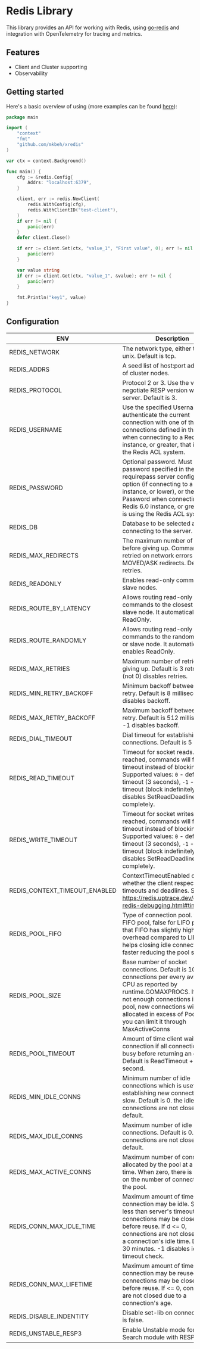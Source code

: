# Redis Library

This library provides an API for working with Redis, using [go-redis](github.com/redis/go-redis) and
integration with OpenTelemetry for tracing and metrics.

## Features

- Client and Cluster supporting
- Observability

## Getting started

Here's a basic overview of using (more examples can be
found [here](https://github.com/mkbeh/xredis/tree/main/examples/sample)):

```go
package main

import (
	"context"
	"fmt"
	"github.com/mkbeh/xredis"
)

var ctx = context.Background()

func main() {
	cfg := &redis.Config{
		Addrs: "localhost:6379",
	}

	client, err := redis.NewClient(
		redis.WithConfig(cfg),
		redis.WithClientID("test-client"),
	)
	if err != nil {
		panic(err)
	}
	defer client.Close()

	if err := client.Set(ctx, "value_1", "First value", 0); err != nil {
		panic(err)
	}

	var value string
	if err := client.Get(ctx, "value_1", &value); err != nil {
		panic(err)
	}

	fmt.Println("key1", value)
}

```

## Configuration

| ENV                           | Description                                                                                                                                                                                                                                                                 |
|-------------------------------|-----------------------------------------------------------------------------------------------------------------------------------------------------------------------------------------------------------------------------------------------------------------------------|
| REDIS_NETWORK                 | The network type, either tcp or unix. Default is tcp.                                                                                                                                                                                                                       |
| REDIS_ADDRS                   | A seed list of host:port addresses of cluster nodes.                                                                                                                                                                                                                        |
| REDIS_PROTOCOL                | Protocol 2 or 3. Use the version to negotiate RESP version with redis-server. Default is 3.                                                                                                                                                                                 |
| REDIS_USERNAME                | Use the specified Username to authenticate the current connection with one of the connections defined in the ACL list when connecting to a Redis 6.0 instance, or greater, that is using the Redis ACL system.                                                              |
| REDIS_PASSWORD                | Optional password. Must match the password specified in the requirepass server configuration option (if connecting to a Redis 5.0 instance, or lower), or the User Password when connecting to a Redis 6.0 instance, or greater, that is using the Redis ACL system.        |
| REDIS_DB                      | Database to be selected after connecting to the server.                                                                                                                                                                                                                     |
| REDIS_MAX_REDIRECTS           | The maximum number of retries before giving up. Command is retried on network errors and MOVED/ASK redirects. Default is 3 retries.                                                                                                                                         |
| REDIS_READONLY                | Enables read-only commands on slave nodes.                                                                                                                                                                                                                                  |
| REDIS_ROUTE_BY_LATENCY        | Allows routing read-only commands to the closest master or slave node. It automatically enables ReadOnly.                                                                                                                                                                   |
| REDIS_ROUTE_RANDOMLY          | Allows routing read-only commands to the random master or slave node. It automatically enables ReadOnly.                                                                                                                                                                    |
| REDIS_MAX_RETRIES             | Maximum number of retries before giving up. Default is 3 retries; -1 (not 0) disables retries.                                                                                                                                                                              |
| REDIS_MIN_RETRY_BACKOFF       | Minimum backoff between each retry. Default is 8 milliseconds; -1 disables backoff.                                                                                                                                                                                         |
| REDIS_MAX_RETRY_BACKOFF       | Maximum backoff between each retry. Default is 512 milliseconds; -1 disables backoff.                                                                                                                                                                                       |
| REDIS_DIAL_TIMEOUT            | Dial timeout for establishing new connections. Default is 5 seconds.                                                                                                                                                                                                        |
| REDIS_READ_TIMEOUT            | Timeout for socket reads. If reached, commands will fail with a timeout instead of blocking. Supported values: `0` - default timeout (3 seconds), `-1` - no timeout (block indefinitely), `-2` - disables SetReadDeadline calls completely.                                 |
| REDIS_WRITE_TIMEOUT           | Timeout for socket writes. If reached, commands will fail with a timeout instead of blocking. Supported values: `0` - default timeout (3 seconds), `-1` - no timeout (block indefinitely), `-2` - disables SetReadDeadline calls completely.                                |
| REDIS_CONTEXT_TIMEOUT_ENABLED | ContextTimeoutEnabled controls whether the client respects context timeouts and deadlines. See https://redis.uptrace.dev/guide/go-redis-debugging.html#timeouts                                                                                                             |
| REDIS_POOL_FIFO               | Type of connection pool. true for FIFO pool, false for LIFO pool. Note that FIFO has slightly higher overhead compared to LIFO, but it helps closing idle connections faster reducing the pool size.                                                                        |
| REDIS_POOL_SIZE               | Base number of socket connections. Default is 10 connections per every available CPU as reported by runtime.GOMAXPROCS. If there is not enough connections in the pool, new connections will be allocated in excess of PoolSize, you can limit it through MaxActiveConns    |
| REDIS_POOL_TIMEOUT            | Amount of time client waits for connection if all connections are busy before returning an error. Default is ReadTimeout + 1 second.                                                                                                                                        |
| REDIS_MIN_IDLE_CONNS          | Minimum number of idle connections which is useful when establishing new connection is slow. Default is 0. the idle connections are not closed by default.                                                                                                                  |
| REDIS_MAX_IDLE_CONNS          | Maximum number of idle connections. Default is 0. the idle connections are not closed by default.                                                                                                                                                                           |
| REDIS_MAX_ACTIVE_CONNS        | Maximum number of connections allocated by the pool at a given time. When zero, there is no limit on the number of connections in the pool.                                                                                                                                 |
| REDIS_CONN_MAX_IDLE_TIME      | Maximum amount of time a connection may be idle. Should be less than server's timeout. Expired connections may be closed lazily before reuse. If d <= 0, connections are not closed due to a connection's idle time. Default is 30 minutes. -1 disables idle timeout check. |
| REDIS_CONN_MAX_LIFETIME       | Maximum amount of time a connection may be reused. Expired connections may be closed lazily before reuse. If <= 0, connections are not closed due to a connection's age.                                                                                                    |
| REDIS_DISABLE_INDENTITY       | Disable set-lib on connect. Default is false.                                                                                                                                                                                                                               |
| REDIS_UNSTABLE_RESP3          | Enable Unstable mode for Redis Search module with RESP3.                                                                                                                                                                                                                    |
